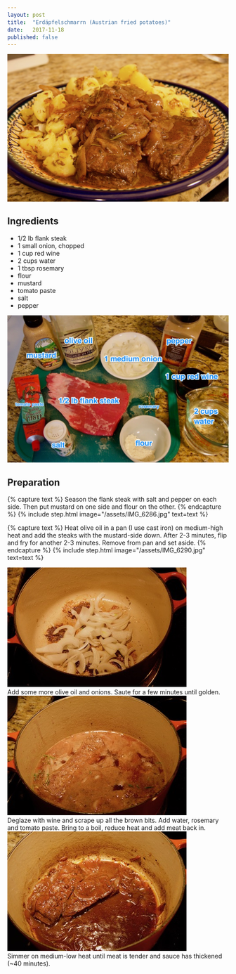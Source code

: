 ```yaml
---
layout: post
title:  "Erdäpfelschmarrn (Austrian fried potatoes)"
date:   2017-11-18
published: false
---
```


![Black Lentil Dal](/assets/IMG_6302.jpg)


## Ingredients

* 1/2 lb flank steak
* 1 small onion, chopped
* 1 cup red wine
* 2 cups water
* 1 tbsp rosemary
* flour
* mustard
* tomato paste
* salt
* pepper


![Ingredients](/assets/IMG_6285.jpg)


## Preparation

{% capture text %}
  Season the flank steak with salt and pepper on each side. Then put mustard on one side and flour on the other.
{% endcapture %}
{% include step.html image="/assets/IMG_6286.jpg" text=text %}


{% capture text %}
  Heat olive oil in a pan (I use cast iron) on medium-high heat and add the steaks with the mustard-side down. After 2-3 minutes, flip and fry for another 2-3 minutes. Remove from pan and set aside.
{% endcapture %}
{% include step.html image="/assets/IMG_6290.jpg" text=text %}

<div class="container">
  <div class="left">
    <img src="/assets/IMG_6292.jpg" />
  </div>
  <div class="right">
  Add some more olive oil and onions. Saute for a few minutes until golden.
  </div>
</div>

<div class="container">
  <div class="left">
    <img src="/assets/IMG_6293.jpg" />
  </div>
  <div class="right">
  Deglaze with wine and scrape up all the brown bits. Add water, rosemary and tomato paste. Bring to a boil, reduce heat and add meat back in.
  </div>
</div>

<div class="container">
  <div class="left">
    <img src="/assets/IMG_6297.jpg" />
  </div>
  <div class="right">
  Simmer on medium-low heat until meat is tender and sauce has thickened (~40 minutes).
  </div>
</div>
